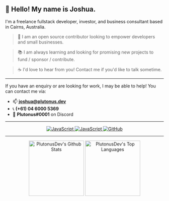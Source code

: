## 👋 Hello! My name is Joshua.

I'm a freelance fullstack developer, investor, and business consultant based in Cairns, Australia.

> 🤝 I am an open source contributor looking to empower developers and small businesses.

> 📚 I am always learning and looking for promising new projects to fund / sponsor / contribute.

> ☕ I'd love to hear from you! Contact me if you'd like to talk sometime.

---

If you have an enquiry or are looking for work, I may be able to help! You can contact me via:
- 📫 **[joshua@plutonus.dev](mailto://joshua@plutonus.dev)**
- 📞 **(+61) 04 6000 5369**
- 💬 **Plutonus#0001** on Discord

-----
<p align="center">
    <a href="https://github.com/PlutonusDev?tab=repositories&q=&type=&language=typescript">
        <img alt="JavaScript" src="https://img.shields.io/badge/typescript-%233178c6.svg?&style=for-the-badge&logo=typescript&logoColor=white">
    </a>
    <a href="https://github.com/PlutonusDev?tab=repositories&q=&type=&language=javascript">
        <img alt="JavaScript" src="https://img.shields.io/badge/javascript-%23323330.svg?&style=for-the-badge&logo=javascript&logoColor=%23F7DF1E">
    </a>
    <a href="https://github.com/PlutonusDev/"><img alt="GitHub" src="https://img.shields.io/badge/github-%23121011.svg?&style=for-the-badge&logo=github&logoColor=white"></a>
</p>

-----
<p align="center">
<a href="https://github.com/anuraghazra/github-readme-stats"><img alt="PlutonusDev's Github Stats" src="https://github-readme-stats.vercel.app/api?username=PlutonusDev&show_icons=true&count_private=true&theme=tokyonight&hide_border=true" height="175px"/></a>
  <a href="https://github.com/anuraghazra/github-readme-stats"><img alt="PlutonusDev's Top Languages" src="https://github-readme-stats.vercel.app/api/top-langs/?username=PlutonusDev&langs_count=8&layout=compact&theme=tokyonight&hide_border=true&hide=lua" height="175x" /></a>
</p>
